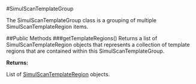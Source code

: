 #SimulScanTemplateGroup

The SimulScanTemplateGroup class is a grouping of multiple SimulScanTemplateRegion items.


##Public Methods
###getTemplateRegions()
Returns a list of SimulScanTemplateRegion objects that represents a collection of template regions that are contained within this SimulScanTemplateGroup.

**Returns:**

List of [SimulScanTemplateRegion](SimulScanTemplateRegion) objects.